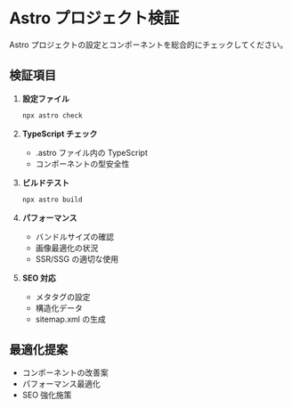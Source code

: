 # Astro プロジェクト検証

Astro プロジェクトの設定とコンポーネントを総合的にチェックしてください。

## 検証項目

1. **設定ファイル**
   ```bash
   npx astro check
   ```

2. **TypeScript チェック**
   - .astro ファイル内の TypeScript
   - コンポーネントの型安全性

3. **ビルドテスト**
   ```bash
   npx astro build
   ```

4. **パフォーマンス**
   - バンドルサイズの確認
   - 画像最適化の状況
   - SSR/SSG の適切な使用

5. **SEO 対応**
   - メタタグの設定
   - 構造化データ
   - sitemap.xml の生成

## 最適化提案
- コンポーネントの改善案
- パフォーマンス最適化
- SEO 強化施策
